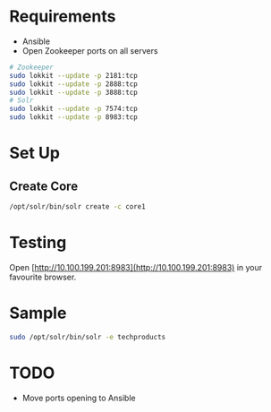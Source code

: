Requirements
============

* Ansible
* Open Zookeeper ports on all servers

```bash
# Zookeeper
sudo lokkit --update -p 2181:tcp
sudo lokkit --update -p 2888:tcp
sudo lokkit --update -p 3888:tcp
# Solr
sudo lokkit --update -p 7574:tcp
sudo lokkit --update -p 8983:tcp
```

Set Up
======

Create Core
-----------

```bash
/opt/solr/bin/solr create -c core1
```

Testing
=======

Open [http://10.100.199.201:8983](http://10.100.199.201:8983) in your favourite browser.


Sample
======

```bash
sudo /opt/solr/bin/solr -e techproducts
```

TODO
====

* Move ports opening to Ansible